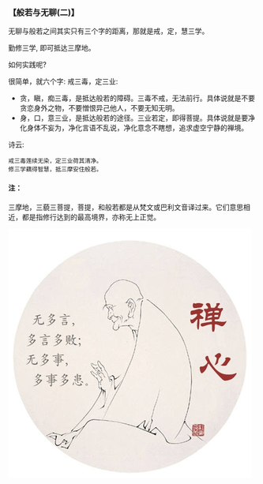 ### 【般若与无聊(二)】

无聊与般若之间其实只有三个字的距离，那就是戒，定，慧三学。

勤修三学, 即可抵达三摩地。

如何实践呢?

很简单，就六个字: 戒三毒，定三业:

- 贪，瞋，痴三毒，是抵达般若的障碍。三毒不戒，无法前行。具体说就是不要贪恋身外之物，不要憎恨异己他人，不要无知无明。
- 身，口，意三业，是抵达般若的途径。三业若定，即得菩提。具体说就是要净化身体不妄为，净化言语不乱说，净化意念不瞎想，追求虚空宁静的禅境。 

诗云:
~~~
戒三毒莲续无染，定三业荷其清净。  
修三学藕得智慧，抵三摩安住般若。
~~~
#### 注：
三摩地，三藐三菩提，菩提，和般若都是从梵文或巴利文音译过来。它们意思相近，都是指修行达到的最高境界，亦称无上正觉。

![](26.jpg)
